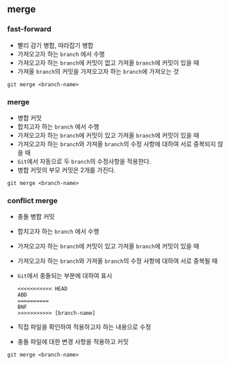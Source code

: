 ## merge

### fast-forward

- 빨리 감기 병합, 따라잡기 병합
- 가져오고자 하는 `branch` 에서 수행
- 가져오고자 하는 `branch`에 커밋이 없고 가져올 `branch`에 커밋이 있을 때
- 가져올 `branch`의 커밋을 가져오고자 하는 `branch`에 가져오는 것

```shell
git merge <branch-name>
```

### merge

- 병합 커밋
- 합치고자 하는 `branch` 에서 수행
- 가져오고자 하는 `branch`에 커밋이 있고 가져올 `branch`에 커밋이 있을 때
- 가져오고자 하는 `branch`와 가져올 `branch`의 수정 사항에 대하여 서로 중복되지 않을 때
- `Git`에서 자동으로 두 `branch`의 수정사항을 적용한다.
- 병합 커밋의 부모 커밋은 2개를 가진다.

```shell
git merge <branch-name>
```

### conflict merge

- 충돌 병합 커밋
- 합치고자 하는 `branch` 에서 수행
- 가져오고자 하는 `branch`에 커밋이 있고 가져올 `branch`에 커밋이 있을 때
- 가져오고자 하는 `branch`와 가져올 `branch`의 수정 사항에 대하여 서로 중복될 때
- `Git`에서 충돌되는 부분에 대하여 표시

  ```text
  <<<<<<<<<<< HEAD
  ABD
  ==========
  BNF
  >>>>>>>>>>> [branch-name]
  ```

- 직접 파일을 확인하여 적용하고자 하는 내용으로 수정
- 충돌 파일에 대한 변경 사항을 적용하고 커밋

```shell
git merge <branch-name>
```
